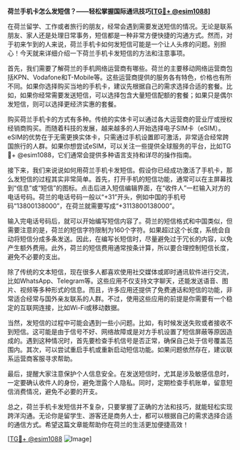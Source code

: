 **荷兰手机卡怎么发短信？——轻松掌握国际通讯技巧[[TG💪+ @esim1088](https://t.me/s/esim1088)]**

在荷兰留学、工作或者旅行的朋友，经常会遇到需要发送短信的情况。无论是联系朋友、家人还是处理日常事务，短信都是一种非常方便快捷的沟通方式。然而，对于初来乍到的人来说，荷兰手机卡如何发短信可能是一个让人头疼的问题。别担心！今天就来详细介绍一下荷兰手机卡发短信的方法和注意事项。

首先，我们需要了解荷兰的手机网络运营商有哪些。荷兰的主要移动网络运营商包括KPN、Vodafone和T-Mobile等。这些运营商提供的服务各有特色，价格也有所不同。如果你选择购买当地的手机卡，建议先根据自己的需求选择合适的套餐。比如，如果你经常需要发送短信，可以选择包含大量短信配额的套餐；如果只是偶尔发短信，则可以选择更经济实惠的套餐。

购买荷兰手机卡的方式有多种。传统的实体卡可以通过各大运营商的营业厅或授权经销商购买。而随着科技的发展，越来越多的人开始选择电子SIM卡（eSIM）。eSIM的优势在于无需更换实体卡，只需通过手机设置即可激活，非常适合经常跨国旅行的人群。如果你想尝试eSIM，可以关注一些提供全球服务的平台，比如TG💪+ @esim1088，它们通常会提供多种语言支持和详尽的操作指南。

接下来，我们来说说如何用荷兰手机卡发短信。假设你已经成功激活了手机卡，那么发短信的过程其实非常简单。首先，打开手机的短信功能，通常可以在主屏幕找到“信息”或“短信”的图标。点击后进入短信编辑界面，在“收件人”一栏输入对方的电话号码。荷兰的电话号码一般以“+31”开头，例如中国的手机号码“13800138000”，在荷兰就需要写成“+3113800138000”。

输入完电话号码后，就可以开始编写短信内容了。荷兰的短信格式和中国类似，但需要注意的是，荷兰的短信字符限制为160个字符。如果超过这个长度，系统会自动将短信分成多条发送。因此，在编写长短信时，尽量避免过于冗长的内容，以免产生额外费用。此外，荷兰的短信费用通常按条计算，所以要合理控制短信长度，避免不必要的支出。

除了传统的文本短信，现在很多人都喜欢使用社交媒体或即时通讯软件进行交流，比如WhatsApp、Telegram等。这些应用不仅支持文字聊天，还能发送语音、图片、视频等多种形式的信息。而且，许多应用还提供了免费通话和短信的功能，非常适合经常与国外亲友联系的人群。不过，使用这些应用的前提是你需要有一个稳定的互联网连接，比如Wi-Fi或移动数据。

当然，发短信的过程中可能会遇到一些小问题。比如，有时候发送失败或者接收不到短信。这可能是由于信号不好、网络故障或是对方手机设置了短信屏蔽等原因造成的。遇到这种情况时，首先要检查手机信号是否正常，确保自己处于信号覆盖范围内。其次，可以尝试重启手机或重新启动短信功能。如果问题依然存在，建议联系运营商客服寻求帮助。

最后，提醒大家注意保护个人信息安全。在发送短信时，尤其是涉及敏感信息时，一定要确认收件人的身份，避免泄露个人隐私。同时，定期检查手机账单，留意短信消费情况，避免不必要的开支。

总之，荷兰手机卡发短信并不复杂，只要掌握了正确的方法和技巧，就能轻松实现跨洋沟通。无论你是留学生、游客还是商务人士，都可以根据自己的需求选择合适的通信方式。希望这篇文章能帮助你在荷兰的生活更加便捷高效！

[[TG💪+ @esim1088](https://t.me/s/esim1088) ![Image](https://i.postimg.cc/4NQfJmqS/Snipaste-2025-05-13-00-14-12.png)]